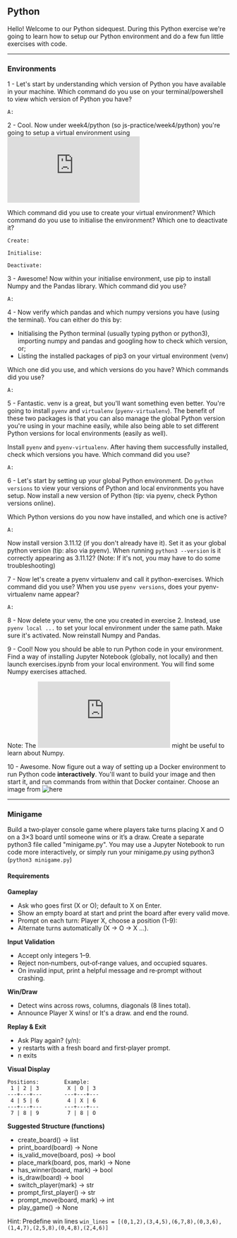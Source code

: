 ## Python

Hello! Welcome to our Python sidequest. 
During this Python exercise we're going to learn how to setup our Python environment and do a few fun little exercises with code. 

-----

### Environments

1 - Let's start by understanding which version of Python you have available in your machine. Which command do you use on your terminal/powershell to view which version of Python you have?

    A:

2 - Cool. Now under week4/python (so js-practice/week4/python) you're going to setup a virtual environment using ![venv](https://docs.python.org/3/library/venv.html)

Which command did you use to create your virtual environment? Which command do you use to initialise the environment? Which one to deactivate it? 

    Create: 

    Initialise:

    Deactivate:

3 - Awesome! Now within your initialise environment, use pip to install Numpy and the Pandas library. Which command did you use? 

    A: 

4 - Now verify which pandas and which numpy versions you have (using the terminal). You can either do this by: 
- Initialising the Python terminal (usually typing python or python3), importing numpy and pandas and googling how to check which version, or;
- Listing the installed packages of pip3 on your virtual environment (venv)

Which one did you use, and which versions do you have? Which commands did you use? 

    A:

5 - Fantastic. venv is a great, but you'll want something even better. You're going to install `pyenv` and `virtualenv` (`pyenv-virtualenv`). The benefit of these two packages is that you can also manage the global Python version you're using in your machine easily, while also being able to set different Python versions for local environments (easily as well).

Install `pyenv` and `pyenv-virtualenv`. After having them successfully installed, check which versions you have. Which command did you use? 

    A: 

6 - Let's start by setting up your global Python environment. Do `python versions` to view your versions of Python and local environments you have setup. Now install a new version of Python (tip: via pyenv, check Python versions online).

Which Python versions do you now have installed, and which one is active? 

    A:

Now install version 3.11.12 (if you don't already have it). Set it as your global python version (tip: also via pyenv). When running `python3 --version` is it correctly appearing as 3.11.12? (Note: If it's not, you may have to do some troubleshooting)

7 - Now let's create a pyenv virtualenv and call it python-exercises. Which command did you use? When you use `pyenv versions`, does your pyenv-virtualenv name appear? 

    A: 

8 - Now delete your venv, the one you created in exercise 2. Instead, use `pyenv local ...` to set your local environment under the same path. Make sure it's activated. Now reinstall Numpy and Pandas. 

9 - Cool! Now you should be able to run Python code in your environment. Find a way of installing Jupyter Notebook (globally, not locally) and then launch exercises.ipynb from your local environment. You will find some Numpy exercises attached. 

Note: The ![following docs](https://numpy.org/doc/2.3/user/basics.creation.html) might be useful to learn about Numpy.

10 - Awesome. Now figure out a way of setting up a Docker environment to run Python code **interactively**. You'll want to build your image and then start it, and run commands from within that Docker container. Choose an image from ![here](https://hub.docker.com/_/python)

------

### Minigame

Build a two‑player console game where players take turns placing X and O on a 3×3 board until someone wins or it’s a draw.
Create a separate python3 file called "minigame.py". You may use a Jupyter Notebook to run code more interactively, or simply run your minigame.py using python3 (`python3 minigame.py`)

#### Requirements

**Gameplay**
- Ask who goes first (X or O); default to X on Enter.
- Show an empty board at start and print the board after every valid move.
- Prompt on each turn: Player X, choose a position (1-9):
- Alternate turns automatically (X → O → X …).

**Input Validation**
- Accept only integers 1–9.
- Reject non‑numbers, out‑of‑range values, and occupied squares.
- On invalid input, print a helpful message and re‑prompt without crashing.

**Win/Draw**
- Detect wins across rows, columns, diagonals (8 lines total).
- Announce Player X wins! or It's a draw. and end the round.

**Replay & Exit**
- Ask Play again? (y/n):
- y restarts with a fresh board and first‑player prompt.
- n exits

**Visual Display**

```
Positions:        Example:
 1 | 2 | 3         X | O | 3
---+---+---       ---+---+---
 4 | 5 | 6         4 | X | 6
---+---+---       ---+---+---
 7 | 8 | 9         7 | 8 | O
```

**Suggested Structure (functions)**
- create_board() -> list
- print_board(board) -> None
- is_valid_move(board, pos) -> bool
- place_mark(board, pos, mark) -> None
- has_winner(board, mark) -> bool
- is_draw(board) -> bool
- switch_player(mark) -> str
- prompt_first_player() -> str
- prompt_move(board, mark) -> int
- play_game() -> None

Hint: Predefine win lines
`win_lines = [(0,1,2),(3,4,5),(6,7,8),(0,3,6),(1,4,7),(2,5,8),(0,4,8),(2,4,6)]`